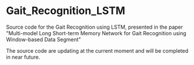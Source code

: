 # Gait_Recognition_LSTM
Source code for the Gait Recognition using LSTM, presented in the paper "Multi-model Long Short-term Memory Network for Gait Recognition using Window-based Data Segment"

The source code are updating at the current moment and will be completed in near future.
